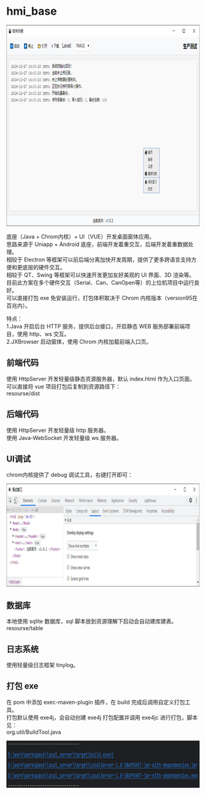 # hmi_base

<th><img src="pic/index.png" width="886" height="524"></th>


底座（Java + Chrom内核）+ UI（VUE）开发桌面窗体应用。  
思路来源于 Uniapp + Android 底座，前端开发着重交互，后端开发着重数据处理。  
相较于 Electron 等框架可以前后端分离加快开发周期，提供了更多跨语言支持方便和更底层的硬件交互。  
相较于 QT、Swing 等框架可以快速开发更加友好美观的 UI 界面、3D 渲染等。   
目前此方案在多个硬件交互（Serial、Can、CanOpen等）的上位机项目中运行良好。   
可以直接打包 exe 免安装运行，打包体积取决于 Chrom 内核版本（version95在百兆内）。  

特点：       
1.Java 开启后台 HTTP 服务，提供后台接口，开启静态 WEB 服务部署前端项目，使用 http、ws 交互。  
2.JXBrowser 启动窗体，使用 Chrom 内核加载前端入口页。  

## 前端代码

使用 HttpServer 开发轻量级静态资源服务器，默认 index.html 作为入口页面。  
可以直接将 vue 项目打包后复制到资源路径下：   
resourse/dist       


## 后端代码

使用 HttpServer 开发轻量级 http 服务器。   
使用 Java-WebSocket 开发轻量级 ws 服务器。   

## UI调试

chrom内核提供了 debug 调试工具，右键打开即可：

<th><img src="pic/debug.png" width="941" height="268"></th>

## 数据库

本地使用 sqlite 数据库，sql 脚本放到资源理解下启动会自动建库建表。   
resourse/table    

## 日志系统

使用轻量级日志框架 tinylog。  

## 打包 exe

在 pom 中添加 exec-maven-plugin 插件，在 build 完成后调用自定义打包工具。   
打包默认使用 exe4j，会自动创建 exe4j 打包配置并调用 exe4jc 进行打包，脚本见：   
org.util/BuildTool.java    

<th><img src="pic/build.png" width="936" height="123"></th>

